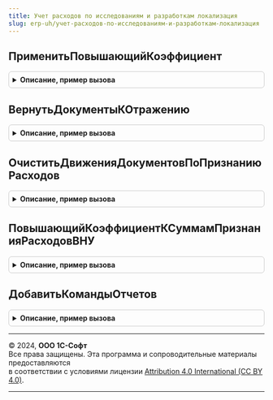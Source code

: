 ```yaml
---
title: Учет расходов по исследованиям и разработкам локализация
slug: erp-uh/учет-расходов-по-исследованиям-и-разработкам-локализация
---
```



## ПрименитьПовышающийКоэффициент
<details style="margin: 1em 0; padding: 0.5em; border: 1px solid #ccc; border-radius: 6px;">

<summary style="font-weight: bold; cursor: pointer;">Описание, пример вызова</summary>

```bsl

// Процедура применяет повышающий коэффициент к суммам признания расходов в НУ.
// Коэффициент применяется только к расходам по исследованиям и разработкам, входящим в перечень правительства РФ,
// по статьям с льготируемым видом расходов НУ. Расчет применения повышающего коэффициента фиксируется в регистре
// сведений РасчетПризнанияРасходовНИОКР.
//
// Параметры:
//  ТаблицаДвижений - ТаблицаЗначений - Таблица движений документа:
//   * СтатьяРасходов - ПланВидовХарактеристикСсылка.СтатьиРасходов
//   * АналитикаРасходов - Характеристика.СтатьиРасходов
//   * ВидДвижения - ВидДвиженияНакопления
//   * ИдентификаторФинЗаписи - Строка
//   * СуммаРегл - Число
//   * ПостояннаяРазница - Число
//   * ВременнаяРазница - Число
//   * ПрименятьКоэффициент - Булево.
//  ДокументПризнания - ДокументСсылка.ПризнаниеРасходовПоИсследованиямИРазработкам -
//  Организация - СправочникСсылка.Организации - Организация, для которой выполняется расчет.
//  ПериодРасчета - Дата - Дата выполнения расчета.
//
Процедура ПрименитьПовышающийКоэффициент(ТаблицаДвижений, ДокументПризнания, Организация, ПериодРасчета) Экспорт
```

Пример вызова
```bsl
УчетРасходовПоИсследованиямИРазработкамЛокализация.ПрименитьПовышающийКоэффициент(ТаблицаДвижений, ДокументПризнания, Организация, ПериодРасчета) 
```
</details>

## ВернутьДокументыКОтражению
<details style="margin: 1em 0; padding: 0.5em; border: 1px solid #ccc; border-radius: 6px;">

<summary style="font-weight: bold; cursor: pointer;">Описание, пример вызова</summary>

```bsl

// Возвращает документы к отражению в регл. учете
//
// Параметры:
// 	ДокументыКОтражению -   ТаблицаЗначений,
// 							МенеджерВременныхТаблиц - Таблица документов, которые надо вернуть к отражению,
// 													  или менеджер временных таблиц имеющий таблицу ДокументыКОтражению
// 													  Таблица должна иметь колонки Документ, Организация, ДатаОтражения.
//
Процедура ВернутьДокументыКОтражению(МенеджерВТ) Экспорт
```

Пример вызова
```bsl
УчетРасходовПоИсследованиямИРазработкамЛокализация.ВернутьДокументыКОтражению(МенеджерВТ) 
```
</details>

## ОчиститьДвиженияДокументовПоПризнаниюРасходов
<details style="margin: 1em 0; padding: 0.5em; border: 1px solid #ccc; border-radius: 6px;">

<summary style="font-weight: bold; cursor: pointer;">Описание, пример вызова</summary>

```bsl

// Устанавливает блокировку и очищает движения локализуемвх регистров
//
// Параметры:
// 	МенеджерВТ - МенеджерВременныхТаблиц - содержит врменную таблицу ДокументыКОтражению с колонками:
// 	* Документ - ДокументСсылка.ПризнаниеРасходовПоИсследованиямИРазработкам -
Процедура ОчиститьДвиженияДокументовПоПризнаниюРасходов(МенеджерВТ) Экспорт
```

Пример вызова
```bsl
УчетРасходовПоИсследованиямИРазработкамЛокализация.ОчиститьДвиженияДокументовПоПризнаниюРасходов(МенеджерВТ) 
```
</details>

## ПовышающийКоэффициентКСуммамПризнанияРасходовВНУ
<details style="margin: 1em 0; padding: 0.5em; border: 1px solid #ccc; border-radius: 6px;">

<summary style="font-weight: bold; cursor: pointer;">Описание, пример вызова</summary>

```bsl

// Определяет размер повышающего коэффициента к суммам признания расходов в НУ
//
// Параметры:
// 	Период - Дата - Период действия.
//
// Возвращаемое значение:
// 	Число - Коэффициент к суммам признания расходов в НУ.
//
Функция ПовышающийКоэффициентКСуммамПризнанияРасходовВНУ(Знач Период) Экспорт
```

Пример вызова
```bsl
Результат = УчетРасходовПоИсследованиямИРазработкамЛокализация.ПовышающийКоэффициентКСуммамПризнанияРасходовВНУ(Период) 
```
</details>

## ДобавитьКомандыОтчетов
<details style="margin: 1em 0; padding: 0.5em; border: 1px solid #ccc; border-radius: 6px;">

<summary style="font-weight: bold; cursor: pointer;">Описание, пример вызова</summary>

```bsl

Процедура ДобавитьКомандыОтчетов(КомандыОтчетов, Параметры) Экспорт
```

Пример вызова
```bsl
УчетРасходовПоИсследованиямИРазработкамЛокализация.ДобавитьКомандыОтчетов(КомандыОтчетов, Параметры) 
```
</details>

---

© 2024, **ООО 1С-Софт**  
Все права защищены. Эта программа и сопроводительные материалы предоставляются  
в соответствии с условиями лицензии [Attribution 4.0 International (CC BY 4.0)](https://creativecommons.org/licenses/by/4.0/legalcode).

---
